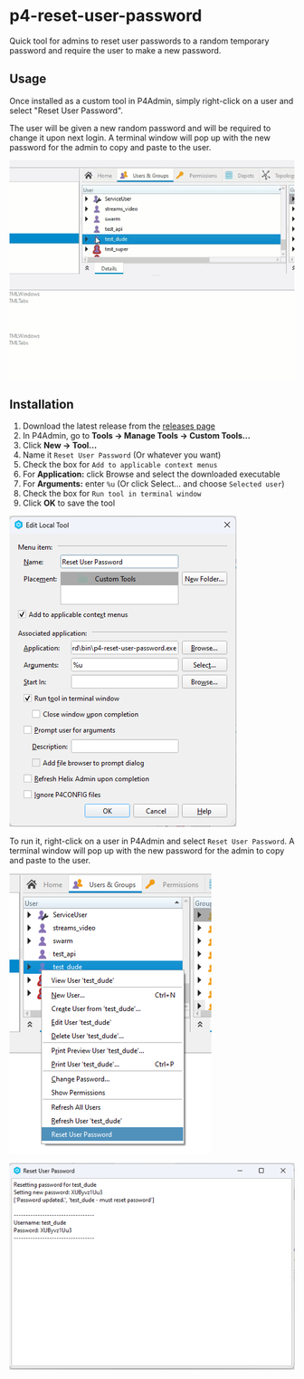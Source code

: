 # p4-reset-user-password
Quick tool for admins to reset user passwords to a random temporary password and require the user to make a new password.

## Usage
Once installed as a custom tool in P4Admin, simply right-click on a user and select "Reset User Password".

The user will be given a new random password and will be required to change it upon next login. A terminal window will pop up with the new password for the admin to copy and paste to the user.

![Usage Demo](images/Usage_Demo.gif)

## Installation
1. Download the latest release from the [releases page](https://github.com/jase-perf/p4-reset-user-password/releases)
2. In P4Admin, go to **Tools -> Manage Tools -> Custom Tools...**
3. Click **New -> Tool...**
4. Name it `Reset User Password` (Or whatever you want)
5. Check the box for `Add to applicable context menus`
6. For **Application:** click Browse and select the downloaded executable
7. For **Arguments:** enter `%u` (Or click Select... and choose `Selected user`)
8. Check the box for `Run tool in terminal window`
9. Click **OK** to save the tool


![Custom Tool Dialog Example](images/Tool_Settings.png)

To run it, right-click on a user in P4Admin and select `Reset User Password`. A terminal window will pop up with the new password for the admin to copy and paste to the user.

![Context Menu Screenshot](images/RightClick_Menu.png)

![Terminal Output Screenshot](images/Output_Example.png)